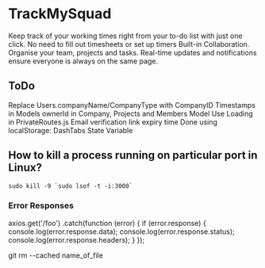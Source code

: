 # TrackMySquad

Keep track of your working times right from your to-do list with just one click. No need to fill out timesheets or set up timers Built-in Collaboration.
Organise your team, projects and tasks. Real-time updates and notifications ensure everyone is always on the same page.

## ToDo

Replace Users.companyName/CompanyType with CompanyID
Timestamps in Models
ownerId in Company, Projects and Members Model
Use Loading in PrivateRoutes.js
Email verification link expiry time
Done using localStorage: DashTabs State Variable

## How to kill a process running on particular port in Linux?

    sudo kill -9 `sudo lsof -t -i:3000`

### Error Responses

axios.get('/foo')
.catch(function (error) {
if (error.response) {
console.log(error.response.data);
console.log(error.response.status);
console.log(error.response.headers);
}
});

git rm --cached name_of_file
